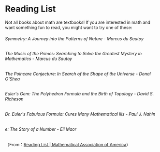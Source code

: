 # Reading List

Not all books about math are textbooks! If you are interested in math and want something fun to read, you might want to try one of these:

###### Symmetry: A Journey into the Patterns of Nature - Marcus du Sautoy

###### The Music of the Primes: Searching to Solve the Greatest Mystery in Mathematics - Marcus du Sautoy

###### The Poincare Conjecture: In Search of the Shape of the Universe - Donal O'Shea

###### Euler's Gem: The Polyhedron Formula and the Birth of Topology - David S. Richeson

###### Dr. Euler's Fabulous Formula: Cures Many Mathematical Ills - Paul J. Nahin

###### e: The Story of a Number - Eli Maor



（From：[Reading List | Mathematical Association of America](https://www.maa.org/programs/students/fun-math/reading-list)）

